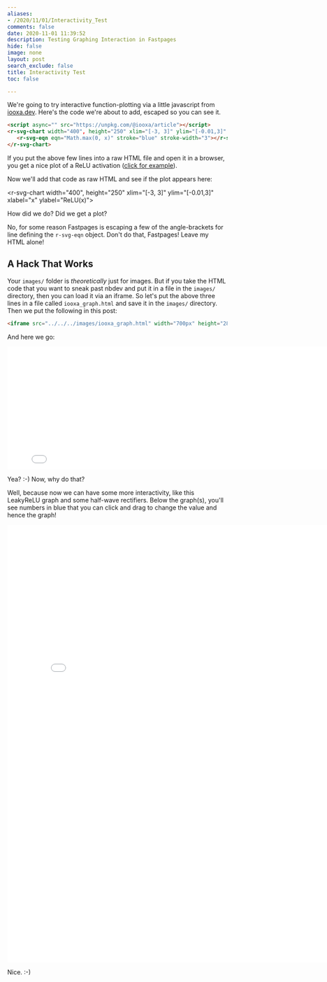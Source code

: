 ```yaml
---
aliases:
- /2020/11/01/Interactivity_Test
comments: false
date: 2020-11-01 11:39:52
description: Testing Graphing Interaction in Fastpages
hide: false
image: none
layout: post
search_exclude: false
title: Interactivity Test
toc: false

---
```


We're going to try interactive function-plotting via a little javascript from [iooxa.dev](https://iooxa.dev/).
Here's the code we're about to add, escaped so you can see it.

```html
<script async="" src="https://unpkg.com/@iooxa/article"></script>
<r-svg-chart width="400", height="250" xlim="[-3, 3]" ylim="[-0.01,3]" xlabel="x" ylabel="ReLU(x)">
   <r-svg-eqn eqn="Math.max(0, x)" stroke="blue" stroke-width="3"></r-svg-eqn>
</r-svg-chart>
```
If you put the above few lines into a raw HTML file and open it in a browser, you get a nice plot
of a ReLU activation
([click for example](https://hedges.belmont.edu/~shawley/iooxa_try.html)).

Now we'll add that code as raw HTML and see if the plot appears here:

<script async="" src="https://unpkg.com/@iooxa/article"></script>
<r-svg-chart width="400", height="250" xlim="[-3, 3]" ylim="[-0.01,3]" xlabel="x" ylabel="ReLU(x)">
   <r-svg-eqn eqn="Math.max(0, x)" stroke="blue" stroke-width="3"> </r-svg-eqn>
</r-svg-chart>

How did we do?  Did we get a plot?  

No, for some reason Fastpages is escaping a few of the angle-brackets for line defining the `r-svg-eqn` object.  Don't do that, Fastpages! Leave my HTML alone!

## A Hack That Works

Your `images/` folder is *theoretically* just for images.  But if you take the HTML code that you want to sneak past nbdev and put it in a file in the `images/` directory, then you can load it via an iframe. So let's put the above three lines in a file called `iooxa_graph.html` and save it in the `images/` directory. Then we put the following
in this post:

```html
<iframe src="../../../images/iooxa_graph.html" width="700px" height="280px" frameBorder="0"></iframe>
```

And here we go:

<iframe src="../../../images/iooxa_graph.html" width="800px" height="280px" frameBorder="0"></iframe>

Yea? :-) Now, why do that?  

Well, because now we can have some more interactivity, like this LeakyReLU graph and some half-wave rectifiers.
Below the graph(s), you'll see numbers in blue that you can click and drag to change the value and hence the graph!

<iframe src="../../../images/iooxa_rect.html" width="800px" height="1000px" frameBorder="0"></iframe>

Nice. :-)
